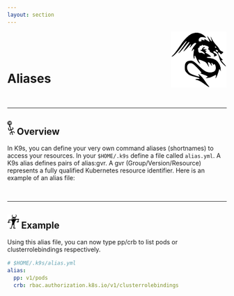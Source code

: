 ```yaml
---
layout: section
---
```


[<img src="/assets/sections/dragon_1.png" align="right" width="128" height="auto"/>](/lessons/agenda)

<br/>
<br/>
<br/>

# Aliases

<br/>

---
## <img src="/assets/sections/overview.png" width="auto" height="32"/> Overview

In K9s, you can define your very own command aliases (shortnames) to access your resources. In your `$HOME/.k9s` define a file called `alias.yml`. A K9s alias defines pairs of alias:gvr. A gvr (Group/Version/Resource) represents a fully qualified Kubernetes resource identifier. Here is an example of an alias file:


<br/>

---
## <img src="/assets/sections/examples.png" width="auto" height="32"/> Example

Using this alias file, you can now type pp/crb to list pods or clusterrolebindings respectively.

```yaml
# $HOME/.k9s/alias.yml
alias:
  pp: v1/pods
  crb: rbac.authorization.k8s.io/v1/clusterrolebindings
```